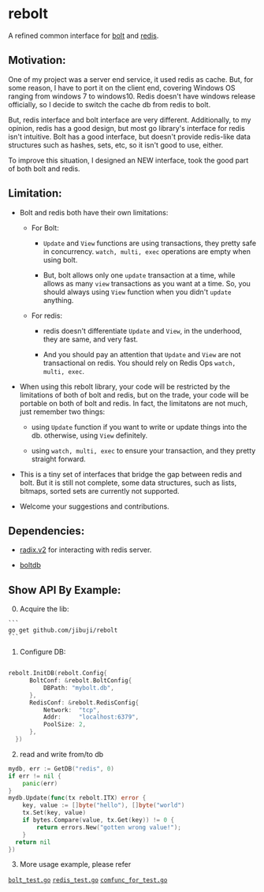 # rebolt

A refined common interface for [bolt](https://github.com/boltdb/bolt) and [redis](https://redis.io/).

## Motivation:
  One of my project was a server end service, it used redis as cache. But, for some reason,
  I have to port it on the client end, covering Windows OS ranging from windows 7 to windows10. Redis doesn't have windows release officially, so I decide to switch the
  cache db from redis to bolt.   

  But, redis interface and bolt interface are very different. Additionally, to my opinion,
  redis has a good design, but most go library's interface for redis isn't intuitive. Bolt has a good interface, but doesn't provide redis-like data structures such as hashes, sets, etc, so it isn't good to use, either.

  To improve this situation, I designed an NEW interface, took the good part of both bolt
  and redis.

## Limitation:

  * Bolt and redis both have their own limitations:

    * For Bolt:

      * `Update` and `View` functions are using transactions, they pretty safe in concurrency. `watch, multi, exec` operations are empty when using bolt.

      * But, bolt allows only one `update` transaction at a time, while allows as many `view` transactions as you want at a time. So, you should always using `View` function when you didn't `update` anything.

    * For redis:

      * redis doesn't differentiate `Update` and `View`, in the underhood, they are same, and very fast.

      * And you should pay an attention that `Update` and `View` are not transactional on redis. You should rely on Redis Ops `watch, multi, exec`.

  * When using this rebolt library, your code will be restricted by the limitations of both of bolt and redis, but on the trade, your code will be portable on both of bolt and redis. In fact, the limitatons are not much, just remember two things:

    * using `Update` function if you want to write or update things into the db. otherwise, using `View` definitely.

    * using `watch, multi, exec` to ensure your transaction, and they pretty straight forward.

  * This is a tiny set of interfaces that bridge the gap between redis and bolt. But it is still not complete, some data structures, such as lists, bitmaps, sorted sets are currently not supported.

  * Welcome your suggestions and contributions.

## Dependencies:

  * [radix.v2](https://github.com/mediocregopher/radix.v2) for interacting with redis server.

  * [boltdb](https://github.com/boltdb/bolt)

## Show API By Example:

  0. Acquire the lib:

    ```
    go get github.com/jibuji/rebolt
    ```

  1. Configure DB:

  ``` go

  rebolt.InitDB(rebolt.Config{
		BoltConf: &rebolt.BoltConfig{
			DBPath: "mybolt.db",
		},
		RedisConf: &rebolt.RedisConfig{
			Network:  "tcp",
			Addr:     "localhost:6379",
			PoolSize: 2,
		},
	})

  ```

  2. read and write from/to db

```go
mydb, err := GetDB("redis", 0)
if err != nil {
	panic(err)
}
mydb.Update(func(tx rebolt.ITX) error {
	key, value := []byte("hello"), []byte("world")
	tx.Set(key, value)
	if bytes.Compare(value, tx.Get(key)) != 0 {
		return errors.New("gotten wrong value!");
	}
  return nil
})
```

3. More usage example, please refer

 [`bolt_test.go`](https://github.com/jibuji/rebolt/blob/master/bolt_test.go)
 [`redis_test.go`](https://github.com/jibuji/rebolt/blob/master/redis_test.go)
 [`comfunc_for_test.go`](https://github.com/jibuji/rebolt/blob/master/comfunc_for_test.go)
